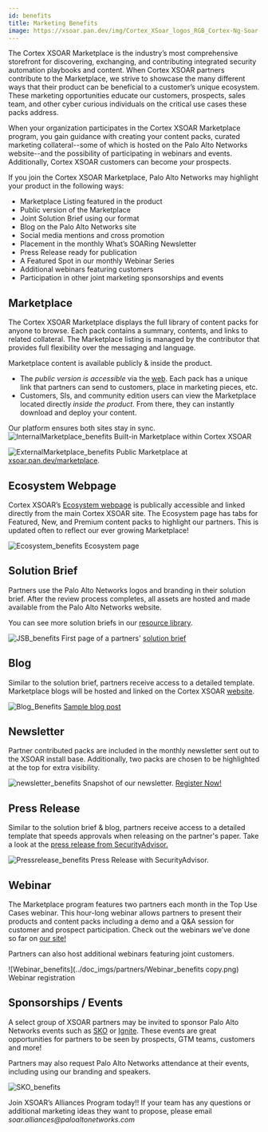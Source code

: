 ```yaml
---
id: benefits
title: Marketing Benefits
image: https://xsoar.pan.dev/img/Cortex_XSoar_logos_RGB_Cortex-Ng-Soar-Horizontal_250_white.png
---
```


The Cortex XSOAR Marketplace is the industry’s most comprehensive storefront for discovering, exchanging, and contributing integrated security automation playbooks and content. When Cortex XSOAR partners contribute to the Marketplace, we strive to showcase the many different ways that their product can be beneficial to a customer’s unique ecosystem. These marketing opportunities educate our customers, prospects, sales team, and other cyber curious individuals on the critical use cases these packs address.

When your organization participates in the Cortex XSOAR Marketplace program, you gain guidance with creating your content packs, curated marketing collateral--some of which is hosted on the Palo Alto Networks website--and the possibility of participating in webinars and events. Additionally, Cortex XSOAR customers can become *your* prospects. 

If you join the Cortex XSOAR Marketplace, Palo Alto Networks may highlight your product in the following ways: 
* Marketplace Listing featured in the product 
* Public version of the Marketplace 
* Joint Solution Brief using our format  
* Blog on the Palo Alto Networks site
* Social media mentions and cross promotion
* Placement in the monthly What’s SOARing Newsletter 
* Press Release ready for publication
* A Featured Spot in our monthly Webinar Series
* Additional webinars featuring customers 
* Participation in other joint marketing sponsorships and events

## Marketplace
The Cortex XSOAR Marketplace displays the full library of content packs for anyone to browse. Each pack contains a summary, contents, and links to related collateral. The Marketplace listing is managed by the contributor that provides full flexibility over the messaging and language. 

Marketplace content is available publicly & inside the product. 
* The _public version is accessible_ via the [web](https://xsoar.pan.dev/marketplace). Each pack has a unique link that partners can send to customers, place in marketing pieces, etc. 
* Customers, SIs, and community edition users can view the Marketplace located directly _inside the product_. From there, they can instantly download and deploy your content.

Our platform ensures both sites stay in sync. 
![InternalMarketplace_benefits](../doc_imgs/partners/InternalMarketplace_benefits.png)
Built-in Marketplace within Cortex XSOAR

![ExternalMarketplace_benefits](../doc_imgs/partners/ExternalMarketplace_benefits.png)
Public Marketplace at [xsoar.pan.dev/marketplace](xsoar.pan.dev/marketplace).

## Ecosystem Webpage
Cortex XSOAR’s [Ecosystem webpage](https://www.paloaltonetworks.com/cortex/xsoar-ecosystem) is publically accessible and linked directly from the main Cortex XSOAR site. The Ecosystem page has tabs for Featured, New, and Premium content packs to highlight our partners. This is updated often to reflect our ever growing Marketplace! 

![Ecosystem_benefits](../doc_imgs/partners/Ecosystem_benefits.png)
Ecosystem page

## Solution Brief
Partners use the Palo Alto Networks logos and branding in their solution brief. After the review process completes, all assets are hosted and made available from the Palo Alto Networks website. 

You can see more solution briefs in our [resource library](https://www.paloaltonetworks.com/resources.html?q=*%3A*&_charset_=UTF-8&fq=PRODUCTS0_DFACET%3Apan%253Aresource-center%252Fproducts0%252Fdemisto&fq=RC_TYPE_DFACET%3Apan%253Aresource-center%252Frc-type%252Fdatasheet).

![JSB_benefits](../doc_imgs/partners/JSB_benefits.png)
First page of a partners' [solution brief](https://www.paloaltonetworks.com/content/dam/pan/en_US/assets/pdf/xsoar-integrations/safebreach-solution-brief.pdf)

## Blog
Similar to the solution brief, partners receive access to a detailed template. Marketplace blogs will be hosted and linked on the Cortex XSOAR [website](https://www.paloaltonetworks.com/blog/security-operations/).

![Blog_Benefits](../doc_imgs/partners/Blog_Benefits.png)
[Sample blog post](https://www.paloaltonetworks.com/blog/security-operations/siem-splunk-qradar-xsoar/)

## Newsletter 
Partner contributed packs are included in the monthly newsletter sent out to the XSOAR install base. Additionally, two packs are chosen to be highlighted at the top for extra visibility. 

![newsletter_benefits](../doc_imgs/partners/Newsletter_benefits.png)
Snapshot of our newsletter. [Register Now!](https://start.paloaltonetworks.com/cortex-xsoar-whats-soaring-newsletter.html)

## Press Release
Similar to the solution brief & blog, partners receive access to a detailed template that speeds approvals when releasing on the partner's paper. Take a look at the [press release from SecurityAdvisor.](https://www.businesswire.com/news/home/20210426005118/en/SecurityAdvisor-Joins-Palo-Alto-Networks-Cortex-XSOAR-Marketplace)

![Pressrelease_benefits](../doc_imgs/partners/PressRelease_benefits.png)
Press Release with SecurityAdvisor. 

## Webinar
The Marketplace program features two partners each month in the Top Use Cases webinar. This hour-long webinar allows partners to present their products and content packs including a demo and a Q&A session for customer and prospect participation. Check out the webinars we’ve done so far on [our site!](https://register.paloaltonetworks.com/cortexxsoartopusecaseswebinarseries)

 Partners can also host additional webinars featuring joint customers. 

![Webinar_benefits](../doc_imgs/partners/Webinar_benefits copy.png)
Webinar registration 

## Sponsorships / Events
A select group of XSOAR partners may be invited to sponsor Palo Alto Networks events such as [SKO](https://www.panwsko.com/) or [Ignite](https://www.ignite.paloaltonetworks.com/). These events are great opportunities for partners to be seen by prospects, GTM teams, customers and more!

Partners may also request  Palo Alto Networks attendance at  their events, including using our  branding and speakers. 

![SKO_benefits](../doc_imgs/partners/SKO_benefits.png)

Join XSOAR’s Alliances Program today!! If your team has any questions or additional marketing ideas they want to propose, please email _soar.alliances@paloaltonetworks.com_
